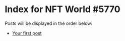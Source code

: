 # Index for NFT World #5770
Posts will be displayed in the order below:

- [Your first post](./001-first.md)

